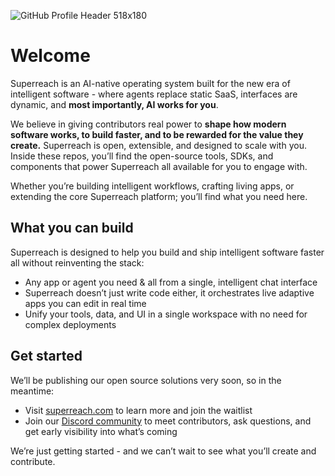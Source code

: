 ![GitHub Profile Header 518x180](https://github.com/user-attachments/assets/6c422253-e2db-4ee5-a9a8-2ec26cbd663b)
# Welcome

Superreach is an AI-native operating system built for the new era of intelligent software - where agents replace static SaaS, interfaces are dynamic, and **most importantly, AI works for you**.

We believe in giving contributors real power to **shape how modern software works, to build faster, and to be rewarded for the value they create.** Superreach is open, extensible, and designed to scale with you. Inside these repos, you’ll find the open-source tools, SDKs, and components that power Superreach all available for you to engage with.

Whether you’re building intelligent workflows, crafting living apps, or extending the core Superreach platform; you’ll find what you need here.

## What you can build

Superreach is designed to help you build and ship intelligent software faster all without reinventing the stack:

- Any app or agent you need & all from a single, intelligent chat interface  
- Superreach doesn’t just write code either, it orchestrates live adaptive apps you can edit in real time
- Unify your tools, data, and UI in a single workspace with no need for complex deployments

## Get started

We’ll be publishing our open source solutions very soon, so in the meantime:

- Visit [superreach.com](https://www.superreach.com) to learn more and join the waitlist  
- Join our [Discord community](https://discord.gg/Tj5nFfY2RW) to meet contributors, ask questions, and get early visibility into what’s coming  

We’re just getting started - and we can’t wait to see what you’ll create and contribute.

